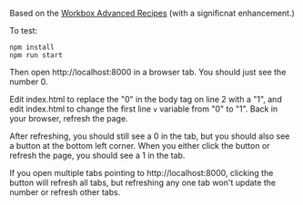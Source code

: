 Based on the [Workbox Advanced Recipes](https://developers.google.com/web/tools/workbox/guides/advanced-recipes#offer_a_page_reload_for_users) (with a significnat enhancement.)

To test:

```
npm install
npm run start
```

Then open http://localhost:8000 in a browser tab. You should just see the number 0.

Edit index.html to replace the "0" in the body tag on line 2 with a "1", and edit index.html to change the first line `v` variable from "0" to "1". Back in your browser, refresh the page.

After refreshing, you should still see a 0 in the tab, but you should also see a button at the bottom left corner. When you either click the button or refresh the page, you should see a 1 in the tab.

If you open multiple tabs pointing to http://localhost:8000, clicking the button will refresh all tabs, but refreshing any one tab won't update the number or refresh other tabs.